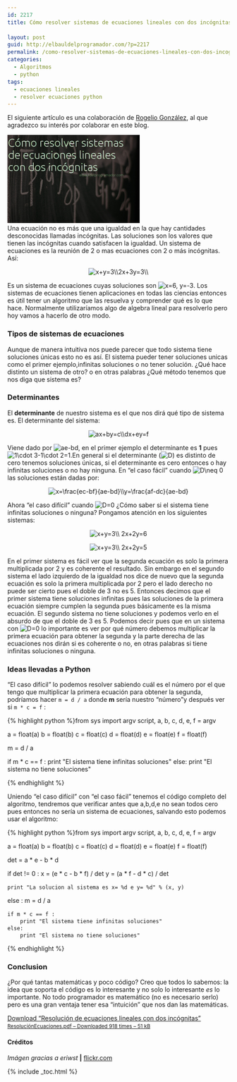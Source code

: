 ```yaml
---
id: 2217
title: Cómo resolver sistemas de ecuaciones lineales con dos incógnitas en Python

layout: post
guid: http://elbauldelprogramador.com/?p=2217
permalink: /como-resolver-sistemas-de-ecuaciones-lineales-con-dos-incognitas/
categories:
  - Algoritmos
  - python
tags:
  - ecuaciones lineales
  - resolver ecuaciones python
---
```

<span class="highlight style-1">El siguiente artículo es una colaboración de <a href="http://dealgebra.blogspot.mx/" title="Visitar blog" target="_blank">Rogelio González</a>, al que agradezco su interés por colaborar en este blog.</span>

[<img src="/images/2014/01/Cómo-resolver-sistemas-de-ecuaciones-lineales-con-dos-incógnitas1-300x200.jpg" alt="Cómo resolver sistemas de ecuaciones lineales con dos incógnitas1" width="300" height="200" class="alignleft size-medium wp-image-2224" />][1]  
Una ecuación no es más que una igualdad en la que hay cantidades desconocidas llamadas incógnitas. Las soluciones son los valores que tienen las incógnitas cuando satisfacen la igualdad. Un sistema de ecuaciones es la reunión de 2 o mas ecuaciones con 2 o más incógnitas. Así:

<!--more-->

<p style="text-align:center">
  <img src="//s0.wp.com/latex.php?latex=x%2By%3D3%5C%5C2x%2B3y%3D3%5C%5C+&bg=ffffff&fg=000&s=0" alt="x+y=3&#92;&#92;2x+3y=3&#92;&#92; " title="x+y=3&#92;&#92;2x+3y=3&#92;&#92; " class="latex" />
</p>

Es un sistema de ecuaciones cuyas soluciones son <img src="//s0.wp.com/latex.php?latex=x%3D6%2C+y%3D-3&bg=ffffff&fg=000&s=0" alt="x=6, y=-3" title="x=6, y=-3" class="latex" />. Los sistemas de ecuaciones tienen aplicaciones en todas las ciencias entonces es útil tener un algoritmo que las resuelva y comprender qué es lo que hace. Normalmente utilizaríamos algo de algebra lineal para resolverlo pero hoy vamos a hacerlo de otro modo.

### Tipos de sistemas de ecuaciones

Aunque de manera intuitiva nos puede parecer que todo sistema tiene soluciones únicas esto no es así. El sistema pueder tener soluciones unicas como el primer ejemplo,infinitas soluciones o no tener solución. ¿Qué hace distinto un sistema de otro? o en otras palabras ¿Qué método tenemos que nos diga que sistema es?

### Determinantes

El **determinante** de nuestro sistema es el que nos dirá qué tipo de sistema es. El determinante del sistema:

<p style="text-align:center">
  <img src="//s0.wp.com/latex.php?latex=ax%2Bby%3Dc%5C%5Cdx%2Bey%3Df+&bg=ffffff&fg=000&s=0" alt="ax+by=c&#92;&#92;dx+ey=f " title="ax+by=c&#92;&#92;dx+ey=f " class="latex" />
</p>

Viene dado por <img src="//s0.wp.com/latex.php?latex=ae-bd&bg=ffffff&fg=000&s=0" alt="ae-bd" title="ae-bd" class="latex" />, en el primer ejemplo el determinante es **1** pues <img src="//s0.wp.com/latex.php?latex=1%5Ccdot+3-1%5Ccdot+2%3D1&bg=ffffff&fg=000&s=0" alt="1&#92;cdot 3-1&#92;cdot 2=1" title="1&#92;cdot 3-1&#92;cdot 2=1" class="latex" />.En general si el determinante (<img src="//s0.wp.com/latex.php?latex=D&bg=ffffff&fg=000&s=0" alt="D" title="D" class="latex" />) es distinto de cero tenemos soluciones únicas, si el determinante es cero entonces o hay infinitas soluciones o no hay ninguna. En &#8220;el caso fácil&#8221; cuando <img src="//s0.wp.com/latex.php?latex=D%5Cneq+0&bg=ffffff&fg=000&s=0" alt="D&#92;neq 0" title="D&#92;neq 0" class="latex" /> las soluciones están dadas por:

<p style="text-align:center">
  <img src="//s0.wp.com/latex.php?latex=x%3D%5Cfrac%7Bec-bf%7D%7Bae-bd%7D%5C%5Cy%3D%5Cfrac%7Baf-dc%7D%7Bae-bd%7D&bg=ffffff&fg=000&s=2" alt="x=&#92;frac{ec-bf}{ae-bd}&#92;&#92;y=&#92;frac{af-dc}{ae-bd}" title="x=&#92;frac{ec-bf}{ae-bd}&#92;&#92;y=&#92;frac{af-dc}{ae-bd}" class="latex" />
</p>

Ahora &#8220;el caso difícil&#8221; cuando <img src="//s0.wp.com/latex.php?latex=D%3D0&bg=ffffff&fg=000&s=0" alt="D=0" title="D=0" class="latex" /> ¿Cómo saber si el sistema tiene infinitas soluciones o ninguna? Pongamos atención en los siguientes sistemas:

<p style="text-align:center">
  <img src="//s0.wp.com/latex.php?latex=x%2By%3D3%5C%5C+2x%2B2y%3D6&bg=ffffff&fg=000&s=0" alt="x+y=3&#92;&#92; 2x+2y=6" title="x+y=3&#92;&#92; 2x+2y=6" class="latex" />
</p>

<p style="text-align:center">
  <img src="//s0.wp.com/latex.php?latex=x%2By%3D3%5C%5C+2x%2B2y%3D5&bg=ffffff&fg=000&s=0" alt="x+y=3&#92;&#92; 2x+2y=5" title="x+y=3&#92;&#92; 2x+2y=5" class="latex" />
</p>

En el primer sistema es fácil ver que la segunda ecuación es solo la primera multiplicada por 2 y es coherente el resultado. Sin embargo en el segundo sistema el lado izquierdo de la igualdad nos dice de nuevo que la segunda ecuación es solo la primera multiplicada por 2 pero el lado derecho no puede ser cierto pues el doble de 3 no es 5. Entonces decimos que el primer sistema tiene soluciones infinitas pues las soluciones de la primera ecuación siempre cumplen la segunda pues básicamente es la misma ecuación. El segundo sistema no tiene soluciones y podemos verlo en el absurdo de que el doble de 3 es 5. Podemos decir pues que en un sistema con <img src="//s0.wp.com/latex.php?latex=D%3D0&bg=ffffff&fg=000&s=0" alt="D=0" title="D=0" class="latex" /> lo importante es ver por qué número debemos multiplicar la primera ecuación para obtener la segunda y la parte derecha de las ecuaciones nos dirán si es coherente o no, en otras palabras si tiene infinitas soluciones o ninguna.

### Ideas llevadas a Python

&#8220;El caso difícil&#8221; lo podemos resolver sabiendo cuál es el número por el que tengo que multiplicar la primera ecuación para obtener la segunda, podríamos hacer `m = d / a` donde **m** sería nuestro &#8220;número&#8221;y después ver si `m * c = f` :

{% highlight python %}from sys import argv
script, a, b, c, d, e, f = argv

a = float(a)
b = float(b)
c = float(c)
d = float(d)
e = float(e)
f = float(f)

m = d / a

if m * c == f :
    print "El sistema tiene infinitas soluciones"
else:
    print "El sistema no tiene soluciones"

{% endhighlight %}

Uniendo &#8220;el caso difícil&#8221; con &#8220;el caso fácil&#8221; tenemos el código completo del algoritmo, tendremos que verificar antes que a,b,d,e no sean todos cero pues entonces no sería un sistema de ecuaciones, salvando esto podemos usar el algoritmo:

{% highlight python %}from sys import argv
script, a, b, c, d, e, f = argv

a = float(a)
b = float(b)
c = float(c)
d = float(d)
e = float(e)
f = float(f)

det = a * e - b * d

if det != 0 :
    x = (e * c - b * f) / det
    y = (a * f - d * c) / det

    print "La solucion al sistema es x= %d e y= %d" % (x, y)

else :
    m = d / a

    if m * c == f :
        print "El sistema tiene infinitas soluciones"
    else:
        print "El sistema no tiene soluciones"

{% endhighlight %}

### Conclusion

¿Por qué tantas matemáticas y poco código? Creo que todos lo sabemos: la idea que soporta el código es lo interesante y no solo lo interesante *es* lo importante. No todo programador es matemático (no es necesario serlo) pero es una gran ventaja tener esa &#8220;intuición&#8221; que nos dan las matemáticas.

<a class="aligncenter download-button" href="http://elbauldelprogramador.com/download/resolucion-de-ecuaciones-lineales-con-dos-incognitas/" rel="nofollow"> Download &ldquo;Resolución de ecuaciones lineales con dos incógnitas&rdquo; <small>ResoluciónEcuaciones.pdf &ndash; Downloaded 918 times &ndash; 51 kB</small> </a>

#### Créditos

*Imágen gracias a eriwst* **|** <a href="http://www.flickr.com/photos/eriwst/2421129047/sizes/z/" target="_blank">flickr.com</a> 



 [1]: /images/2014/01/Cómo-resolver-sistemas-de-ecuaciones-lineales-con-dos-incógnitas1.jpg

{% include _toc.html %}
